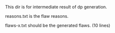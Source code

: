 This dir is for intermediate result of dp generation.

reasons.txt is the flaw reasons.

flaws-x.txt should be the generated flaws. (10 lines)





